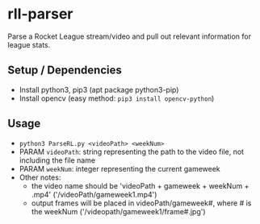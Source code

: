 # rll-parser
Parse a Rocket League stream/video and pull out relevant information for league stats.

## Setup / Dependencies

- Install python3, pip3 (apt package python3-pip)
- Install opencv (easy method: `pip3 install opencv-python`)

## Usage
- `python3 ParseRL.py <videoPath> <weekNum>`
- PARAM `videoPath`: string representing the path to the video file, not including the file name
- PARAM `weekNum`: integer representing the current gameweek
- Other notes:  
  - the video name should be 'videoPath + gameweek + weekNum + .mp4' ('/videoPath/gameweek1.mp4')
  - output frames will be placed in videoPath/gameweek#, where # is the weekNum ('/videopath/gameweek1/frame#.jpg')
